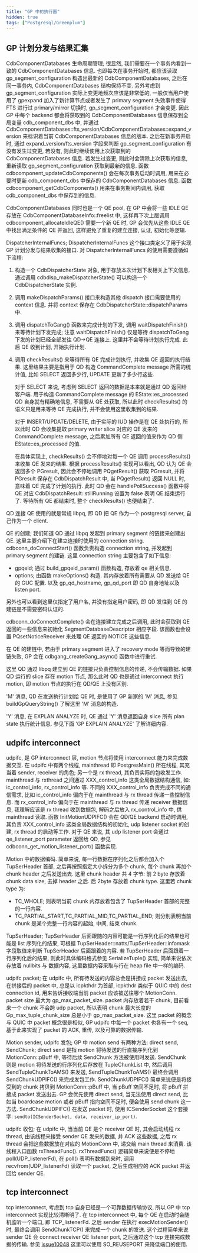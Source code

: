 ```yaml
---
title: "GP 中的执行器"
hidden: true
tags: ["Postgresql/Greenplum"]
---
```



## GP 计划分发与结果汇集

CdbComponentDatabases 生命周期管理; 很显然, 我们需要在一个事务内看到一致的 CdbComponentDatabases 信息. 也即每次在事务开始时, 都应该读取 gp_segment_configuration 构造出最新的 CdbComponentDatabases, 之后在同一事务内, CdbComponentDatabases 结构保持不变. 另外考虑到 gp_segment_configuration 实际上变更地频次应该是非常低的, 一般仅当用户使用了 gpexpand 加入了新计算节点或者发生了 primary segment 失效事件使得 FTS 进行过 primary/mirror 切换时, gp_segment_configuration 才会变更. 因此 GP 中每个 backend 都会将获取到的 CdbComponentDatabases 信息保存到全局变量 cdb_component_dbs 中, 并通过 CdbComponentDatabases::fts_version/CdbComponentDatabases::expand_version 来标识着当前 CdbComponentDatabases 信息的版本. 之后在新事务开启时, 通过 expand_version/fts_version 字段来判断 gp_segment_configuration 有没有发生过变更, 若没有, 则此时继续使用上次获取到的 CdbComponentDatabases 信息. 若发生过变更, 则此时会清除上次获取的信息, 重新读取 gp_segment_configuration 获取到最新的信息. 函数 cdbcomponent_updateCdbComponents() 会在每次事务启动时调用, 用来在必要时更新 cdb_component_dbs 中保存的 CdbComponentDatabases 信息. 函数 cdbcomponent_getCdbComponents() 用来在事务期间内调用, 获取 cdb_component_dbs 中保存到的信息.

CdbComponentDatabases 同时也是一个 QE pool, 在 GP 中会将一些 IDLE QE 存放在 CdbComponentDatabaseInfo::freelist 中, 这样再下次上层调用 cdbcomponent_allocateIdleQE() 需要一个新 QE 时, GP 会优先从这些 IDLE QE 中找出满足条件的 QE 并返回, 这样避免了重复的建立连接, 认证, 初始化等逻辑.

DispatcherInternalFuncs; DispatcherInternalFuncs 这个接口类定义了用于实现 GP 计划分发与结果收集的接口. 对 DispatcherInternalFuncs 的使用需要遵循如下流程:

1.  构造一个 CdbDispatcherState 对象, 用于存放本次计划下发相关上下文信息. 通过调用 cdbdisp_makeDispatcherState() 可以构造一个 CdbDispatcherState 实例.
2.  调用 makeDispatchParams() 接口来构造其他 dispatch 接口需要使用的 context 信息. 并将 context 保存在 CdbDispatcherState::dispatchParams 中.
3.  调用 dispatchToGang() 函数来完成计划的下发, 调用 waitDispatchFinish() 来等待计划下发完成; 注意 waitDispatchFinish() 仅是等待 dispatchToGang 下发的计划已经全部发往 QD->QE 连接上. 这里并不会等待计划执行完成. 此后 QE 收到计划, 开始执行计划.
4.  调用 checkResults() 来等待所有 QE 完成计划执行, 并收集 QE 返回的执行结果. 这里结果主要是指用于 QD 构造 CommandComplete message 所需的统计值, 比如 SELECT 返回多少行, UPDATE 更新了多少行这些.

    对于 SELECT 来说, 考虑到 SELECT 返回的数据是本来就是通过 QD 返回给客户端. 用于构造 CommandComplete message 的 EState::es_processed QD 自身就有精确地信息, 不需要从 QE 处获取, 所以此时 checkResults() 的语义只是用来等待 QE 完成执行, 并不会使用这里收集到的结果.

    对于 INSERT/UPDATE/DELETE, 由于实际的 IUD 操作是在 QE 处执行的, 所以此时 QD 会收集提取 primary writer slice 对应的 QE 发来的 CommandComplete message, 之后累加所有 QE 返回的值来作为 QD 侧 EState::es_processed 的值.

    在具体实现上, checkResults() 会不停地对每一个 QE 调用 processResults() 来收集 QE 发来的结果. 根据 processResults() 实现可以看出, QD 认为 QE 会返回多个 PGresult, 因此会不停地调用 PQgetResult() 获取 PGresult, 并将 PGresult 保存在 CdbDispatchResult 中, 当 PQgetResult() 返回 NULL 时, 意味着 QE 完成了计划的执行. 此时 QD 会在 handlePollSuccess() 函数中将 QE 对应 CdbDispatchResult::stillRunning 设置为 false 表明 QE 结束运行了. 等待所有 QE 都结束时, 整个 checkResults() 也便结束了.

QD 连接 QE 使用的就是常规 libpq, 即 QD 把 QE 作为一个 postgresql server, 自己作为一个 client.

QE 的创建; 我们知道 QD 通过 libpq 发起到 primary segment 的链接来创建出 QE. 这里主要介绍下在建立连接时使用的 connection string. cdbconn_doConnectStart() 函数负责构造 connection string, 并发起到 primary segment 的建链. 这里 connection string 主要包含了如下信息:

-   gpqeid; 通过 build_gpqeid_param() 函数构造, 存放着 qe 相关信息.
-   options; 由函数 makeOptions() 构造. 其内存放着所有需要从 QD 发送给 QE 的 GUC 配置. 以及 gp_qd_hostname, gp_qd_port 即 QD 自身地址以及 listen port.

另外也可以看到这里仅指定了用户名, 并没有指定用户密码, 即 QD 发往到 QE 的建链是不需要密码认证的.

cdbconn_doConnectComplete() 会在连接建立完成之后调用, 此时会获取到 QE 返回的一些信息来初始化 SegmentDatabaseDescriptor 相应字段. 该函数也会设置 PQsetNoticeReceiver 来处理 QE 返回的 NOTICE 这些信息.

在 QE 的建链中, 若由于 primary segment 进入了 recovery mode 等而导致的建链失败, GP 会在 cdbgang_createGang_async() 函数中进行重试.

这里 QD 通过 libpq 建立到 QE 的链接只负责控制信息的传递, 不会传输数据. 如果 QD 运行的 slice 存在 motion 节点, 那么此时 QD 也是通过 interconnect 执行 motion, 即 motion 节点的执行在 QD/QE 上没有区别.

'M' 消息, QD 在发送执行计划给 QE 时, 是使用了 GP 新家的 'M' 消息, 参见 buildGpQueryString() 了解这里 'M' 消息的构造.

'Y' 消息, 在 EXPLAN ANALYZE 时, QE 通过 'Y' 消息返回自身 slice 所有 plan state 执行统计信息. 参见下面 'GP EXPLAIN ANALYZE' 了解详细内容.

## udpifc interconnect

udpifc, 是 GP interconnect 层, motion 节点将使用 interconnect 能力来完成数据交互. 在 udpifc 中有两个线程, mainthread 即 PostgresMain() 所在线程, 其充当着 sender, receiver 的角色; 另一个是 rx thread, 其负责实际的包收发工作. mainthread 与 rxthread 之间通过 XXX_control_info 这类全局数据结构通信, 如: ic_control_info, rx_control_info 等. 不同的 XXX_control_info 负责完成不同的通信需求, 比如 ic_control_info 偏向于在 mainthread 与 rx thread 传递一些控制信息. 而 rx_control_info 偏向于在 mainthread 与 rx thread 传递 receiver 数据信息, 我理解应该是 rx thread 收到数据包, 解码之后放入 rx_control_info 中, 供 mainthread 读取. 函数 InitMotionUDPIFC() 会在 QD/QE backend 启动时调用, 其负责 XXX_control_info 这类全局数据结构的初始化, udp listener socket 的创建, rx thread 的启动等工作. 对于 QE 来说, 其 udp listener port 会通过 qe_listener_port parameter 返回给 QD, 参见 cdbconn_get_motion_listener_port() 函数实现.

Motion 中的数据编码. 简单来说, 每一行数据在序列化之后都会加入个 TupSerHeader 首部, 之后再按照指定大小拆分为多个 chunk, 每个 chunk 再加个 chunk header 之后发送出去. 这里 chunk header 共 4 字节: 前 2 byte 存放着 chunk data size, 去掉 header 之后. 后 2byte 存放着 chunk type. 这里若 chunk type 为:

-   TC_WHOLE; 则表明当前 chunk 内存放着包含了 TupSerHeader 首部的完整的一行内容.
-   TC_PARTIAL_START,TC_PARTIAL_MID,TC_PARTIAL_END; 则分别表明当前 chunk 是某个完整一行内容的起始, 中间, 结束 chunk.

TupSerHeader; TupSerHeader 后面跟随的内容可能是一行序列化后的结果也可能是 list<TupleDescNode> 序列化的结果, 可根据 TupSerHeader::natts/TupSerHeader::infomask 字段取值来判断 TupSerHeader 后面跟着的内容. 若 TupSerHeader 后面跟着一行序列化后的结果, 则此时具体编码格式参见 SerializeTuple() 实现, 简单来说依次存放着 nullbits 与
数据内容, 这里数据内容采取与行在 heap file 中一样的编码.

udpifc packet; 在 udpifc 中, 所有待发送的内容总会是拼接成 packet 发送出去, 在拼接后的 packet 中, 总是以 icpkthdr 为首部, icpkthdr 类似于 QUIC 中的 dest connection id, 用来告诉接收端当前 packet 应该被送往哪个 MotionConn. packet size 最大为 gp_max_packet_size. packet 内存放着若干 chunk, 目前看来一个 chunk 不会跨 udp packet, 所以表明 chunk 最大长度的 Gp_max_tuple_chunk_size 总是小于 gp_max_packet_size. 这里 packet 的概念与 QUIC 中 packet 概念很是相似, GP udpifc 中每一个 packet 也各有一个 seq, 基于此来实现了 packet 的 ACK, 重传, 以及可靠的数据传输.

Motion sender, udpifc 发包; GP 中 motion send 有两种方法: direct send, SendChunk; direct send 是指 motion 将待发送的行直接序列化到 MotionConn::pBuff 中, 等待后续 SendChunk 方法被使用时发送. SendChunk 则是 motion 将待发送的行序列化后存放在 TupleChunkList 中, 然后调用 SendTupleChunkToAMS() 来发送, SendTupleChunkToAMS() 最终会调用 SendChunkUDPIFC() 来完成发包工作. SendChunkUDPIFC() 简单来说便是将接受到的 chunk 拷贝到 MotionConn::pBuff 中, 当 pBuff 空间不足时, 将 pBuff 拼接成 packet 发送出去. GP 会优先使用 direct send, 当无法使用 direct send, 比如当 boardcase motion 或者 pBuff 指向空间不足时, 便会使用 send chunk 这一方法. SendChunkUDPIFC() 在发送 packet 时, 使用 ICSenderSocket 这个套接字: `sendto(ICSenderSocket, data, receiver_ip_port)`.

udpifc 收包; 在 udpifc 中, 当当前 QE 是个 receiver QE 时, 其会启动线程 rx thread, 由该线程来接受 sender QE 发来的数据, 并 ACK 这些数据, 之后 rx thread 会把这些数据放在对应的 MotionConn 中, 递交给 main thread 来消费. 该线程入口函数 rxThreadFunc(). rxThreadFunc() 逻辑简单来说便是不停地 poll(UDP_listenerFd), 在 poll() 表明有数据到来时, 调用 recvfrom(UDP_listenerFd) 读取一个 packet, 之后生成相应的 ACK packet 并返回给 sender QE.

## tcp interconnect

tcp interconnect, 考虑到 tcp 自身已经是一个可靠数据传输协议, 所以 GP 中 tcp interconnect 实现比较清晰明了. 在 tcp interconnect 中, 每个 QE 在启动时会随机监听一个端口, 即 TCP_listenerFd. 之后 sender 在执行 execMotionSender() 时, 最终会调用 SendChunkTCP() 来完成一个 chunk 的发送. 这个过程简单来说 sender QE 会 connect receiver QE listener port, 之后通过这个 tcp 连接完成数据的传输. 参见 [issue10048](https://github.com/greenplum-db/gpdb/issues/10048) 这里可以使用 SO_REUSEPORT 来降低端口的使用.
